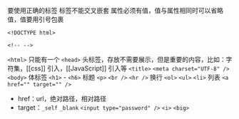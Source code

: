 
要使用正确的标签
标签不能交叉嵌套
属性必须有值，值与属性相同时可以省略值，值要用引号包裹


`<!DOCTYPE html>`

`<!-- -->`

`<html>` 只能有一个
`<head>` 头标签，存放不需要展示，但是重要的内容，比如：字符集，[[css]] 引入，[[JavaScript]] 引入等
`<title>`
`<meta charset="UTF-8" />`
`<body>` 体标签
`<h1>` - `<h6>` 标题
`<p>` `<br />` `<hr />` 换行
`<ol>` `<ul>` `<li>` 列表
`<a href="" target="" />`
- href：url，绝对路径，相对路径
- target：`_self` `_blank`
`<input type="password" />`
`<i>`
`<big>`


